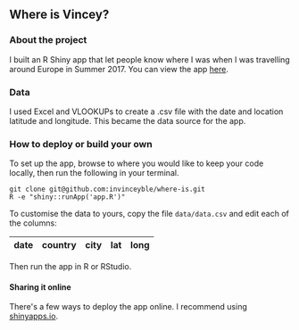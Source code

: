 ## Where is Vincey?

### About the project
I built an R Shiny app that let people know where I was when I was travelling around Europe in Summer 2017. You can view the app [here](http://whereis.vinceyau.me).

### Data
I used Excel and VLOOKUPs to create a .csv file with the date and location latitude and longitude. This became the data source for the app.

### How to deploy or build your own
To set up the app, browse to where you would like to keep your code locally, then run the following in your terminal.
```
git clone git@github.com:invinceyble/where-is.git
R -e "shiny::runApp('app.R')"
```

To customise the data to yours, copy the file ```data/data.csv``` and edit each of the columns:

date | country | city | lat | long
--- |---| ---| ---| ---

Then run the app in R or RStudio.

#### Sharing it online
There's a few ways to deploy the app online. I recommend using [shinyapps.io](https://www.shinyapps.io).
